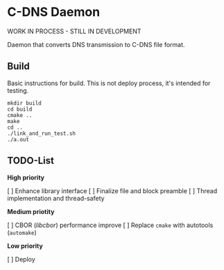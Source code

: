# C-DNS Daemon

WORK IN PROCESS - STILL IN DEVELOPMENT

Daemon that converts DNS transmission to C-DNS file format.

## Build

Basic instructions for build. This is not deploy process, it's intended for testing.

    mkdir build
    cd build
    cmake ..
    make
    cd ..
    ./link_and_run_test.sh
    ./a.out

## TODO-List

**High priority**

[ ] Enhance library interface
[ ] Finalize file and block preamble
[ ] Thread implementation and thread-safety

**Medium priotity**

[ ] CBOR (*libcbor*) performance improve
[ ] Replace `cmake` with autotools (`automake`)

**Low priority**

[ ] Deploy